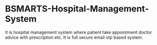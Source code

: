 # BSMARTS-Hospital-Management-System
It is hospital management system where patient take appointment doctor advice with prescription etc. It is full secure email otp based system.
